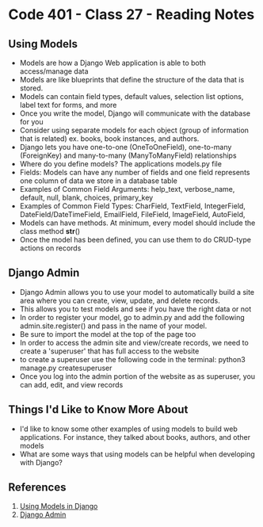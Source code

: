 # Code 401 - Class 27 - Reading Notes

## Using Models

- Models are how a Django Web application is able to both access/manage data
- Models are like blueprints that define the structure of the data that is stored.
- Models can contain field types, default values, selection list options, label text for forms, and more
- Once you write the model, Django will communicate with the database for you
- Consider using separate models for each object (group of information that is related) ex. books, book instances, and authors.
- Django lets you have one-to-one (OneToOneField), one-to-many (ForeignKey) and many-to-many (ManyToManyField) relationships
- Where do you define models? The applications models.py file
- Fields: Models can have any number of fields and one field represents one column of data we store in a database table
- Examples of Common Field Arguments: help_text, verbose_name, default, null, blank, choices, primary_key
- Examples of Common Field Types: CharField, TextField, IntegerField, DateField/DateTimeField, EmailField, FileField, ImageField, AutoField,
- Models can have methods. At minimum, every model should include the class method __str__()
- Once the model has been defined, you can use them to do CRUD-type actions on records

## Django Admin

- Django Admin allows you to use your model to automatically build a site area where you can create, view, update, and delete records.
- This allows you to test models and see if you have the right data or not 
- In order to register your model, go to admin.py and add the following admin.site.register() and pass in the name of your model. 
- Be sure to import the model at the top of the page too
- In order to access the admin site and view/create records, we need to create a 'superuser' that has full access to the website
- to create a superuser use the following code in the terminal: python3 manage.py createsuperuser
- Once you log into the admin portion of the website as as superuser, you can add, edit, and view records

## Things I'd Like to Know More About

- I'd like to know some other examples of using models to build web applications. For instance, they talked about books, authors, and other models
- What are some ways that using models can be helpful when developing with Django?

## References

1. [Using Models in Django](https://developer.mozilla.org/en-US/docs/Learn/Server-side/Django/Models)
2. [Django Admin](https://developer.mozilla.org/en-US/docs/Learn/Server-side/Django/Admin_site)